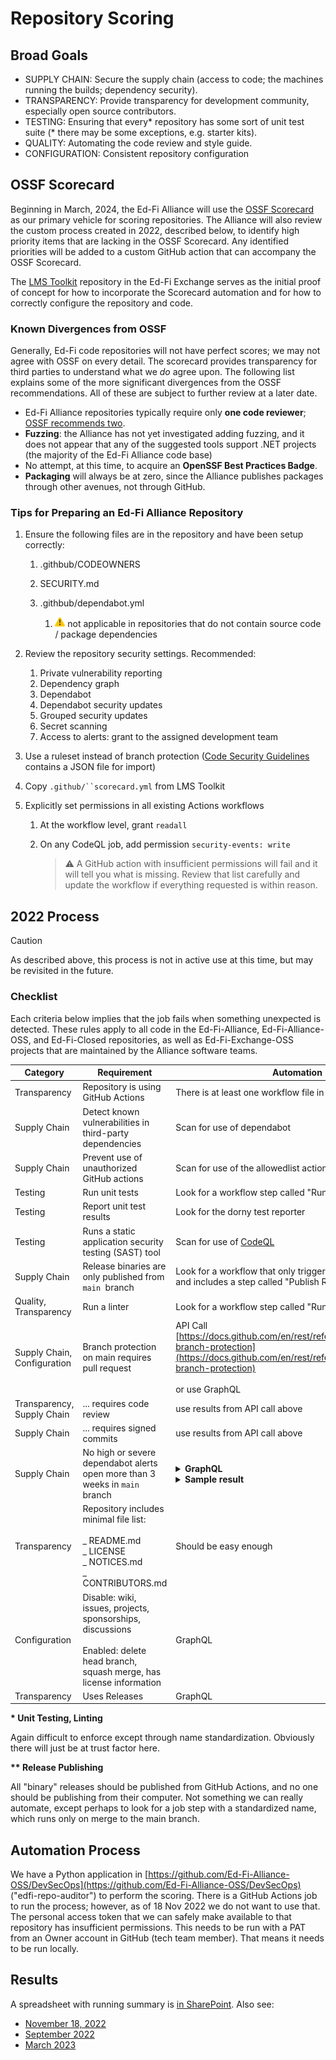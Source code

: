 # Repository Scoring

## Broad Goals

- SUPPLY CHAIN: Secure the supply chain (access to code; the machines running
  the builds; dependency security).
- TRANSPARENCY: Provide transparency for development community, especially
  open source contributors.
- TESTING: Ensuring that every\* repository has some sort of unit test suite
  (\* there may be some exceptions, e.g. starter kits).
- QUALITY: Automating the code review and style guide.
- CONFIGURATION: Consistent repository configuration

## OSSF Scorecard

Beginning in March, 2024, the Ed-Fi Alliance will use the [OSSF
Scorecard](https://scorecard.dev) as our primary vehicle for scoring
repositories. The Alliance will also review the custom process created in 2022,
described below, to identify high priority items that are lacking in the OSSF
Scorecard. Any identified priorities will be added to a custom GitHub action
that can accompany the OSSF Scorecard.

The [LMS Toolkit](https://github.com/Ed-Fi-Exchange-OSS/LMS-Toolkit) repository
in the Ed-Fi Exchange serves as the initial proof of concept for how to
incorporate the Scorecard automation and for how to correctly configure the
repository and code.

### Known Divergences from OSSF

Generally, Ed-Fi code repositories will not have perfect scores; we may not
agree with OSSF on every detail. The scorecard provides transparency for third
parties to understand what we *do* agree upon. The following list explains some
of the more significant divergences from the OSSF recommendations. All of these
are subject to further review at a later date.

- Ed-Fi Alliance repositories typically require only **one code reviewer**;
  [OSSF recommends
  two](https://github.com/ossf/scorecard/blob/main/docs/checks.md#branch-protection).
- **Fuzzing**: the Alliance has not yet investigated adding fuzzing, and it
  does not appear that any of the suggested tools support .NET projects (the
  majority of the Ed-Fi Alliance code base)
- No attempt, at this time, to acquire an **OpenSSF Best Practices Badge**.
- **Packaging** will always be at zero, since the Alliance publishes packages
  through other avenues, not through GitHub.

### Tips for Preparing an Ed-Fi Alliance Repository

1. Ensure the following files are in the repository and have been setup
   correctly:

   1. .githbub/CODEOWNERS
   2. SECURITY.md
   3. .githbub/dependabot.yml

      1. ![(warning)](../../images/Continuous-Integration/warning.png)
         not applicable in repositories that do not contain source code /
         package dependencies

2. Review the repository security settings. Recommended:
   1. Private vulnerability reporting
   2. Dependency graph
   3. Dependabot
   4. Dependabot security updates
   5. Grouped security updates
   6. Secret scanning
   7. Access to alerts: grant to the assigned development team
3. Use a ruleset instead of branch protection ([Code Security
   Guidelines](../Code-Security-Guidelines/README.md) contains
   a JSON file for import)
4. Copy `.github/``scorecard.yml` from LMS Toolkit
5. Explicitly set permissions in all existing Actions workflows

   1. At the workflow level, grant `readall`
   2. On any CodeQL job, add permission `security-events: write`

      > :warning:
      > A GitHub action with insufficient permissions will fail and
      > it will tell you what is missing. Review that list carefully and
      > update the workflow if everything requested is within reason.

## 2022 Process

> [!CAUTION]
> As described above, this process is not in active use at this time,
> but may be revisited in the future.

### Checklist

Each criteria below implies that the job fails when something unexpected is
detected. These rules apply to all code in the Ed-Fi-Alliance,
Ed-Fi-Alliance-OSS, and Ed-Fi-Closed repositories, as well as Ed-Fi-Exchange-OSS
projects that are maintained by the Alliance software teams.

| Category                    | Requirement                                                                                                                          | Automation                                                                                                                                                                                                                                                                                                                                                                                                                                                                                                                                                                                                                                                                                                                                                                                                                                                                                                                                                                                                                                                                                                                                                                                                                                                                                                                                                                                                                                                                                                                                                                                                                                                                                                                                                                                                                                                                                                                                                                                                                                                                                                                                                                                                                                                                                                                                                                                                                                                                                                                                                                                                                                                                                                                                                                                                                                                                                                                                                                                                                                                                                                                                                                                                                                                                                                                                                                                                                                                                                                                                                                                                                                                                                                                                                                                                                                                                                                                                                                                                                                                                                                                                                                                                                                                                                                                                                                                                                                                                                                                                                                                                                                                                                                                                                                                                                                                                                                                                                                       |
| --------------------------- | ------------------------------------------------------------------------------------------------------------------------------------ | -------------------------------------------------------------------------------------------------------------------------------------------------------------------------------------------------------------------------------------------------------------------------------------------------------------------------------------------------------------------------------------------------------------------------------------------------------------------------------------------------------------------------------------------------------------------------------------------------------------------------------------------------------------------------------------------------------------------------------------------------------------------------------------------------------------------------------------------------------------------------------------------------------------------------------------------------------------------------------------------------------------------------------------------------------------------------------------------------------------------------------------------------------------------------------------------------------------------------------------------------------------------------------------------------------------------------------------------------------------------------------------------------------------------------------------------------------------------------------------------------------------------------------------------------------------------------------------------------------------------------------------------------------------------------------------------------------------------------------------------------------------------------------------------------------------------------------------------------------------------------------------------------------------------------------------------------------------------------------------------------------------------------------------------------------------------------------------------------------------------------------------------------------------------------------------------------------------------------------------------------------------------------------------------------------------------------------------------------------------------------------------------------------------------------------------------------------------------------------------------------------------------------------------------------------------------------------------------------------------------------------------------------------------------------------------------------------------------------------------------------------------------------------------------------------------------------------------------------------------------------------------------------------------------------------------------------------------------------------------------------------------------------------------------------------------------------------------------------------------------------------------------------------------------------------------------------------------------------------------------------------------------------------------------------------------------------------------------------------------------------------------------------------------------------------------------------------------------------------------------------------------------------------------------------------------------------------------------------------------------------------------------------------------------------------------------------------------------------------------------------------------------------------------------------------------------------------------------------------------------------------------------------------------------------------------------------------------------------------------------------------------------------------------------------------------------------------------------------------------------------------------------------------------------------------------------------------------------------------------------------------------------------------------------------------------------------------------------------------------------------------------------------------------------------------------------------------------------------------------------------------------------------------------------------------------------------------------------------------------------------------------------------------------------------------------------------------------------------------------------------------------------------------------------------------------------------------------------------------------------------------------------------------------------------------------------------------------------------------- |
| Transparency                | Repository is using GitHub Actions                                                                                                   | There is at least one workflow file in the repo                                                                                                                                                                                                                                                                                                                                                                                                                                                                                                                                                                                                                                                                                                                                                                                                                                                                                                                                                                                                                                                                                                                                                                                                                                                                                                                                                                                                                                                                                                                                                                                                                                                                                                                                                                                                                                                                                                                                                                                                                                                                                                                                                                                                                                                                                                                                                                                                                                                                                                                                                                                                                                                                                                                                                                                                                                                                                                                                                                                                                                                                                                                                                                                                                                                                                                                                                                                                                                                                                                                                                                                                                                                                                                                                                                                                                                                                                                                                                                                                                                                                                                                                                                                                                                                                                                                                                                                                                                                                                                                                                                                                                                                                                                                                                                                                                                                                                                                                  |
| Supply Chain                | Detect known vulnerabilities in third-party dependencies                                                                             | Scan for use of dependabot                                                                                                                                                                                                                                                                                                                                                                                                                                                                                                                                                                                                                                                                                                                                                                                                                                                                                                                                                                                                                                                                                                                                                                                                                                                                                                                                                                                                                                                                                                                                                                                                                                                                                                                                                                                                                                                                                                                                                                                                                                                                                                                                                                                                                                                                                                                                                                                                                                                                                                                                                                                                                                                                                                                                                                                                                                                                                                                                                                                                                                                                                                                                                                                                                                                                                                                                                                                                                                                                                                                                                                                                                                                                                                                                                                                                                                                                                                                                                                                                                                                                                                                                                                                                                                                                                                                                                                                                                                                                                                                                                                                                                                                                                                                                                                                                                                                                                                                                                       |
| Supply Chain                | Prevent use of unauthorized GitHub actions                                                                                           | Scan for use of the allowedlist action                                                                                                                                                                                                                                                                                                                                                                                                                                                                                                                                                                                                                                                                                                                                                                                                                                                                                                                                                                                                                                                                                                                                                                                                                                                                                                                                                                                                                                                                                                                                                                                                                                                                                                                                                                                                                                                                                                                                                                                                                                                                                                                                                                                                                                                                                                                                                                                                                                                                                                                                                                                                                                                                                                                                                                                                                                                                                                                                                                                                                                                                                                                                                                                                                                                                                                                                                                                                                                                                                                                                                                                                                                                                                                                                                                                                                                                                                                                                                                                                                                                                                                                                                                                                                                                                                                                                                                                                                                                                                                                                                                                                                                                                                                                                                                                                                                                                                                                                           |
| Testing                     | Run unit tests                                                                                                                       | Look for a workflow step called "Run Unit Tests" (\*)                                                                                                                                                                                                                                                                                                                                                                                                                                                                                                                                                                                                                                                                                                                                                                                                                                                                                                                                                                                                                                                                                                                                                                                                                                                                                                                                                                                                                                                                                                                                                                                                                                                                                                                                                                                                                                                                                                                                                                                                                                                                                                                                                                                                                                                                                                                                                                                                                                                                                                                                                                                                                                                                                                                                                                                                                                                                                                                                                                                                                                                                                                                                                                                                                                                                                                                                                                                                                                                                                                                                                                                                                                                                                                                                                                                                                                                                                                                                                                                                                                                                                                                                                                                                                                                                                                                                                                                                                                                                                                                                                                                                                                                                                                                                                                                                                                                                                                                            |
| Testing                     | Report unit test results                                                                                                             | Look for the dorny test reporter                                                                                                                                                                                                                                                                                                                                                                                                                                                                                                                                                                                                                                                                                                                                                                                                                                                                                                                                                                                                                                                                                                                                                                                                                                                                                                                                                                                                                                                                                                                                                                                                                                                                                                                                                                                                                                                                                                                                                                                                                                                                                                                                                                                                                                                                                                                                                                                                                                                                                                                                                                                                                                                                                                                                                                                                                                                                                                                                                                                                                                                                                                                                                                                                                                                                                                                                                                                                                                                                                                                                                                                                                                                                                                                                                                                                                                                                                                                                                                                                                                                                                                                                                                                                                                                                                                                                                                                                                                                                                                                                                                                                                                                                                                                                                                                                                                                                                                                                                 |
| Testing                     | Runs a static application security testing (SAST) tool                                                                               | Scan for use of [CodeQL](https://github.blog/2020-09-30-code-scanning-is-now-available/)                                                                                                                                                                                                                                                                                                                                                                                                                                                                                                                                                                                                                                                                                                                                                                                                                                                                                                                                                                                                                                                                                                                                                                                                                                                                                                                                                                                                                                                                                                                                                                                                                                                                                                                                                                                                                                                                                                                                                                                                                                                                                                                                                                                                                                                                                                                                                                                                                                                                                                                                                                                                                                                                                                                                                                                                                                                                                                                                                                                                                                                                                                                                                                                                                                                                                                                                                                                                                                                                                                                                                                                                                                                                                                                                                                                                                                                                                                                                                                                                                                                                                                                                                                                                                                                                                                                                                                                                                                                                                                                                                                                                                                                                                                                                                                                                                                                                                         |
| Supply Chain                | Release binaries are only published from `main`  branch                                                                              | Look for a workflow that only triggers on merge to main and includes a step called "Publish Release Package". (\*\*)                                                                                                                                                                                                                                                                                                                                                                                                                                                                                                                                                                                                                                                                                                                                                                                                                                                                                                                                                                                                                                                                                                                                                                                                                                                                                                                                                                                                                                                                                                                                                                                                                                                                                                                                                                                                                                                                                                                                                                                                                                                                                                                                                                                                                                                                                                                                                                                                                                                                                                                                                                                                                                                                                                                                                                                                                                                                                                                                                                                                                                                                                                                                                                                                                                                                                                                                                                                                                                                                                                                                                                                                                                                                                                                                                                                                                                                                                                                                                                                                                                                                                                                                                                                                                                                                                                                                                                                                                                                                                                                                                                                                                                                                                                                                                                                                                                                             |
| Quality, Transparency       | Run a linter                                                                                                                         | Look for a workflow step called "Run Linter"                                                                                                                                                                                                                                                                                                                                                                                                                                                                                                                                                                                                                                                                                                                                                                                                                                                                                                                                                                                                                                                                                                                                                                                                                                                                                                                                                                                                                                                                                                                                                                                                                                                                                                                                                                                                                                                                                                                                                                                                                                                                                                                                                                                                                                                                                                                                                                                                                                                                                                                                                                                                                                                                                                                                                                                                                                                                                                                                                                                                                                                                                                                                                                                                                                                                                                                                                                                                                                                                                                                                                                                                                                                                                                                                                                                                                                                                                                                                                                                                                                                                                                                                                                                                                                                                                                                                                                                                                                                                                                                                                                                                                                                                                                                                                                                                                                                                                                                                     |
| Supply Chain, Configuration | Branch protection on main requires pull request                                                                                      | API Call [https://docs.github.com/en/rest/reference/branches#get-branch-protection](https://docs.github.com/en/rest/reference/branches#get-branch-protection)<br><br>or use GraphQL                                                                                                                                                                                                                                                                                                                                                                                                                                                                                                                                                                                                                                                                                                                                                                                                                                                                                                                                                                                                                                                                                                                                                                                                                                                                                                                                                                                                                                                                                                                                                                                                                                                                                                                                                                                                                                                                                                                                                                                                                                                                                                                                                                                                                                                                                                                                                                                                                                                                                                                                                                                                                                                                                                                                                                                                                                                                                                                                                                                                                                                                                                                                                                                                                                                                                                                                                                                                                                                                                                                                                                                                                                                                                                                                                                                                                                                                                                                                                                                                                                                                                                                                                                                                                                                                                                                                                                                                                                                                                                                                                                                                                                                                                                                                                                                              |
| Transparency, Supply Chain  | ... requires code review                                                                                                             | use results from API call above                                                                                                                                                                                                                                                                                                                                                                                                                                                                                                                                                                                                                                                                                                                                                                                                                                                                                                                                                                                                                                                                                                                                                                                                                                                                                                                                                                                                                                                                                                                                                                                                                                                                                                                                                                                                                                                                                                                                                                                                                                                                                                                                                                                                                                                                                                                                                                                                                                                                                                                                                                                                                                                                                                                                                                                                                                                                                                                                                                                                                                                                                                                                                                                                                                                                                                                                                                                                                                                                                                                                                                                                                                                                                                                                                                                                                                                                                                                                                                                                                                                                                                                                                                                                                                                                                                                                                                                                                                                                                                                                                                                                                                                                                                                                                                                                                                                                                                                                                  |
| Supply Chain                | ... requires signed commits                                                                                                          | use results from API call above                                                                                                                                                                                                                                                                                                                                                                                                                                                                                                                                                                                                                                                                                                                                                                                                                                                                                                                                                                                                                                                                                                                                                                                                                                                                                                                                                                                                                                                                                                                                                                                                                                                                                                                                                                                                                                                                                                                                                                                                                                                                                                                                                                                                                                                                                                                                                                                                                                                                                                                                                                                                                                                                                                                                                                                                                                                                                                                                                                                                                                                                                                                                                                                                                                                                                                                                                                                                                                                                                                                                                                                                                                                                                                                                                                                                                                                                                                                                                                                                                                                                                                                                                                                                                                                                                                                                                                                                                                                                                                                                                                                                                                                                                                                                                                                                                                                                                                                                                  |
| Supply Chain                | No high or severe dependabot alerts open more than 3 weeks in `main`  branch                                                         | <details><summary>**GraphQL**</summary><br><pre>POST https://api.github.com/graphql<br>{<br>&nbsp;&nbsp;repository(name: "Roster-Starter-Kit-for-Vendors", owner: "Ed-Fi-Alliance-OSS") {<br>&nbsp;&nbsp;&nbsp;&nbsp;vulnerabilityAlerts(first: 100) {<br>&nbsp;&nbsp;&nbsp;&nbsp;&nbsp;&nbsp;nodes {<br>&nbsp;&nbsp;&nbsp;&nbsp;&nbsp;&nbsp;&nbsp;&nbsp;createdAt<br>&nbsp;&nbsp;&nbsp;&nbsp;&nbsp;&nbsp;&nbsp;&nbsp;dismissedAt<br>&nbsp;&nbsp;&nbsp;&nbsp;&nbsp;&nbsp;&nbsp;&nbsp;securityVulnerability {<br>&nbsp;&nbsp;&nbsp;&nbsp;&nbsp;&nbsp;&nbsp;&nbsp;&nbsp;&nbsp;package {<br>&nbsp;&nbsp;&nbsp;&nbsp;&nbsp;&nbsp;&nbsp;&nbsp;&nbsp;&nbsp;&nbsp;&nbsp;name<br>&nbsp;&nbsp;&nbsp;&nbsp;&nbsp;&nbsp;&nbsp;&nbsp;&nbsp;&nbsp;}<br>&nbsp;&nbsp;&nbsp;&nbsp;&nbsp;&nbsp;&nbsp;&nbsp;&nbsp;&nbsp;advisory {<br>&nbsp;&nbsp;&nbsp;&nbsp;&nbsp;&nbsp;&nbsp;&nbsp;&nbsp;&nbsp;&nbsp;&nbsp;description<br>&nbsp;&nbsp;&nbsp;&nbsp;&nbsp;&nbsp;&nbsp;&nbsp;&nbsp;&nbsp;&nbsp;&nbsp;severity<br>&nbsp;&nbsp;&nbsp;&nbsp;&nbsp;&nbsp;&nbsp;&nbsp;&nbsp;&nbsp;}<br>&nbsp;&nbsp;&nbsp;&nbsp;&nbsp;&nbsp;&nbsp;&nbsp;}<br>&nbsp;&nbsp;&nbsp;&nbsp;&nbsp;&nbsp;}<br>&nbsp;&nbsp;&nbsp;&nbsp;}<br>&nbsp;&nbsp;}<br>}</pre></details><details><summary>**Sample result**</summary><br><pre>{<br>&nbsp;&nbsp;"data": {<br>&nbsp;&nbsp;&nbsp;&nbsp;"repository": {<br>&nbsp;&nbsp;&nbsp;&nbsp;&nbsp;&nbsp;"vulnerabilityAlerts": {<br>&nbsp;&nbsp;&nbsp;&nbsp;&nbsp;&nbsp;&nbsp;&nbsp;"nodes": [<br>&nbsp;&nbsp;&nbsp;&nbsp;&nbsp;&nbsp;&nbsp;&nbsp;&nbsp;&nbsp;{<br>&nbsp;&nbsp;&nbsp;&nbsp;&nbsp;&nbsp;&nbsp;&nbsp;&nbsp;&nbsp;&nbsp;&nbsp;"createdAt": "2021-07-14T20:19:37Z",<br>&nbsp;&nbsp;&nbsp;&nbsp;&nbsp;&nbsp;&nbsp;&nbsp;&nbsp;&nbsp;&nbsp;&nbsp;"dismissedAt": null,<br>&nbsp;&nbsp;&nbsp;&nbsp;&nbsp;&nbsp;&nbsp;&nbsp;&nbsp;&nbsp;&nbsp;&nbsp;"securityVulnerability": {<br>&nbsp;&nbsp;&nbsp;&nbsp;&nbsp;&nbsp;&nbsp;&nbsp;&nbsp;&nbsp;&nbsp;&nbsp;&nbsp;&nbsp;"package": {<br>&nbsp;&nbsp;&nbsp;&nbsp;&nbsp;&nbsp;&nbsp;&nbsp;&nbsp;&nbsp;&nbsp;&nbsp;&nbsp;&nbsp;&nbsp;&nbsp;"name": "RestSharp"<br>&nbsp;&nbsp;&nbsp;&nbsp;&nbsp;&nbsp;&nbsp;&nbsp;&nbsp;&nbsp;&nbsp;&nbsp;&nbsp;&nbsp;},<br>&nbsp;&nbsp;&nbsp;&nbsp;&nbsp;&nbsp;&nbsp;&nbsp;&nbsp;&nbsp;&nbsp;&nbsp;&nbsp;&nbsp;"advisory": {<br>&nbsp;&nbsp;&nbsp;&nbsp;&nbsp;&nbsp;&nbsp;&nbsp;&nbsp;&nbsp;&nbsp;&nbsp;&nbsp;&nbsp;&nbsp;&nbsp;"description": "RestSharp < 106.11.8-alpha.0.13 uses a regular expression which is vulnerable to Regular Expression Denial of Service (ReDoS) when converting strings into DateTimes. If a server responds with a malicious string, the client using RestSharp will be stuck processing it for an exceedingly long time. Thus the remote server can trigger Denial of Service.",<br>&nbsp;&nbsp;&nbsp;&nbsp;&nbsp;&nbsp;&nbsp;&nbsp;&nbsp;&nbsp;&nbsp;&nbsp;&nbsp;&nbsp;&nbsp;&nbsp;"severity": "HIGH"<br>&nbsp;&nbsp;&nbsp;&nbsp;&nbsp;&nbsp;&nbsp;&nbsp;&nbsp;&nbsp;&nbsp;&nbsp;&nbsp;&nbsp;}<br>&nbsp;&nbsp;&nbsp;&nbsp;&nbsp;&nbsp;&nbsp;&nbsp;&nbsp;&nbsp;&nbsp;&nbsp;}<br>&nbsp;&nbsp;&nbsp;&nbsp;&nbsp;&nbsp;&nbsp;&nbsp;&nbsp;&nbsp;},<br>&nbsp;&nbsp;&nbsp;&nbsp;&nbsp;&nbsp;&nbsp;&nbsp;&nbsp;&nbsp;{<br>&nbsp;&nbsp;&nbsp;&nbsp;&nbsp;&nbsp;&nbsp;&nbsp;&nbsp;&nbsp;&nbsp;&nbsp;"createdAt": "2021-07-14T20:19:37Z",<br>&nbsp;&nbsp;&nbsp;&nbsp;&nbsp;&nbsp;&nbsp;&nbsp;&nbsp;&nbsp;&nbsp;&nbsp;"dismissedAt": null,<br>&nbsp;&nbsp;&nbsp;&nbsp;&nbsp;&nbsp;&nbsp;&nbsp;&nbsp;&nbsp;&nbsp;&nbsp;"securityVulnerability": {<br>&nbsp;&nbsp;&nbsp;&nbsp;&nbsp;&nbsp;&nbsp;&nbsp;&nbsp;&nbsp;&nbsp;&nbsp;&nbsp;&nbsp;"package": {<br>&nbsp;&nbsp;&nbsp;&nbsp;&nbsp;&nbsp;&nbsp;&nbsp;&nbsp;&nbsp;&nbsp;&nbsp;&nbsp;&nbsp;&nbsp;&nbsp;"name": "RestSharp"<br>&nbsp;&nbsp;&nbsp;&nbsp;&nbsp;&nbsp;&nbsp;&nbsp;&nbsp;&nbsp;&nbsp;&nbsp;&nbsp;&nbsp;},<br>&nbsp;&nbsp;&nbsp;&nbsp;&nbsp;&nbsp;&nbsp;&nbsp;&nbsp;&nbsp;&nbsp;&nbsp;&nbsp;&nbsp;"advisory": {<br>&nbsp;&nbsp;&nbsp;&nbsp;&nbsp;&nbsp;&nbsp;&nbsp;&nbsp;&nbsp;&nbsp;&nbsp;&nbsp;&nbsp;&nbsp;&nbsp;"description": "RestSharp < 106.11.8-alpha.0.13 uses a regular expression which is vulnerable to Regular Expression Denial of Service (ReDoS) when converting strings into DateTimes. If a server responds with a malicious string, the client using RestSharp will be stuck processing it for an exceedingly long time. Thus the remote server can trigger Denial of Service.",<br>&nbsp;&nbsp;&nbsp;&nbsp;&nbsp;&nbsp;&nbsp;&nbsp;&nbsp;&nbsp;&nbsp;&nbsp;&nbsp;&nbsp;&nbsp;&nbsp;"severity": "HIGH"<br>&nbsp;&nbsp;&nbsp;&nbsp;&nbsp;&nbsp;&nbsp;&nbsp;&nbsp;&nbsp;&nbsp;&nbsp;&nbsp;&nbsp;}<br>&nbsp;&nbsp;&nbsp;&nbsp;&nbsp;&nbsp;&nbsp;&nbsp;&nbsp;&nbsp;&nbsp;&nbsp;}<br>&nbsp;&nbsp;&nbsp;&nbsp;&nbsp;&nbsp;&nbsp;&nbsp;}<br>&nbsp;&nbsp;&nbsp;&nbsp;&nbsp;&nbsp;&nbsp;&nbsp;]<br>&nbsp;&nbsp;&nbsp;&nbsp;&nbsp;&nbsp;}<br>&nbsp;&nbsp;&nbsp;&nbsp;}<br>&nbsp;&nbsp;}<br>}</pre></details> |
| Transparency                | Repository includes minimal file list:<br><br>_ README.md<br>_ LICENSE<br>_ NOTICES.md<br>_ CONTRIBUTORS.md                          | Should be easy enough                                                                                                                                                                                                                                                                                                                                                                                                                                                                                                                                                                                                                                                                                                                                                                                                                                                                                                                                                                                                                                                                                                                                                                                                                                                                                                                                                                                                                                                                                                                                                                                                                                                                                                                                                                                                                                                                                                                                                                                                                                                                                                                                                                                                                                                                                                                                                                                                                                                                                                                                                                                                                                                                                                                                                                                                                                                                                                                                                                                                                                                                                                                                                                                                                                                                                                                                                                                                                                                                                                                                                                                                                                                                                                                                                                                                                                                                                                                                                                                                                                                                                                                                                                                                                                                                                                                                                                                                                                                                                                                                                                                                                                                                                                                                                                                                                                                                                                                                                            |
| Configuration               | Disable: wiki, issues, projects, sponsorships, discussions<br><br>Enabled: delete head branch, squash merge, has license information | GraphQL                                                                                                                                                                                                                                                                                                                                                                                                                                                                                                                                                                                                                                                                                                                                                                                                                                                                                                                                                                                                                                                                                                                                                                                                                                                                                                                                                                                                                                                                                                                                                                                                                                                                                                                                                                                                                                                                                                                                                                                                                                                                                                                                                                                                                                                                                                                                                                                                                                                                                                                                                                                                                                                                                                                                                                                                                                                                                                                                                                                                                                                                                                                                                                                                                                                                                                                                                                                                                                                                                                                                                                                                                                                                                                                                                                                                                                                                                                                                                                                                                                                                                                                                                                                                                                                                                                                                                                                                                                                                                                                                                                                                                                                                                                                                                                                                                                                                                                                                                                          |
| Transparency                | Uses Releases                                                                                                                        | GraphQL                                                                                                                                                                                                                                                                                                                                                                                                                                                                                                                                                                                                                                                                                                                                                                                                                                                                                                                                                                                                                                                                                                                                                                                                                                                                                                                                                                                                                                                                                                                                                                                                                                                                                                                                                                                                                                                                                                                                                                                                                                                                                                                                                                                                                                                                                                                                                                                                                                                                                                                                                                                                                                                                                                                                                                                                                                                                                                                                                                                                                                                                                                                                                                                                                                                                                                                                                                                                                                                                                                                                                                                                                                                                                                                                                                                                                                                                                                                                                                                                                                                                                                                                                                                                                                                                                                                                                                                                                                                                                                                                                                                                                                                                                                                                                                                                                                                                                                                                                                          |

**\* Unit Testing, Linting**

Again difficult to enforce except through name standardization. Obviously there
will just be at trust factor here.

**\*\* Release Publishing**

All "binary" releases should be published from GitHub Actions, and no one should
be publishing from their computer. Not something we can really automate, except
perhaps to look for a job step with a standardized name, which runs only on
merge to the main branch.

## Automation Process

We have a Python application in
[https://github.com/Ed-Fi-Alliance-OSS/DevSecOps](https://github.com/Ed-Fi-Alliance-OSS/DevSecOps)
("edfi-repo-auditor") to perform the scoring. There is a GitHub Actions job to
run the process; however, as of 18 Nov 2022 we do not want to use that. The
personal access token that we can safely make available to that repository has
insufficient permissions. This needs to be run with a PAT from an Owner account
in GitHub (tech team member). That means it needs to be run locally.

## Results

A spreadsheet with running summary is [in
SharePoint](https://dellfoundation.sharepoint.com/:x:/r/ed-fi/technology/Security%20Audit/Ed-Fi%20Repository%20Scores.xlsx?d=w47211a6f11c243b79cec3b0f946ad337&csf=1&web=1&e=jZFwAb).
Also see:

- [November 18, 2022](november-18-2022.md)
- [September 2022](september-2022.md)
- [March 2023](march-2023.md)

